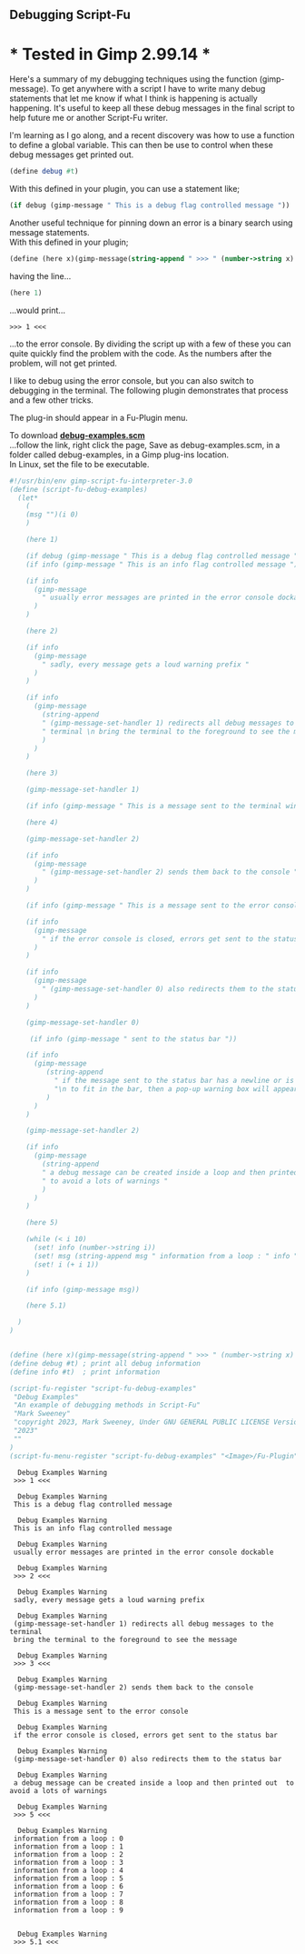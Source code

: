 ## Debugging Script-Fu

# * Tested in Gimp 2.99.14 *
  
Here's a summary of my debugging techniques using the function (gimp-message). To get anywhere with a script I have to write many debug statements that let me know if what I think is happening is actually happening. It's useful to keep all these debug messages in the final script to help future me or another Script-Fu writer.

I'm learning as I go along, and a recent discovery was how to use a function to define a global variable. This can then be use to control when these debug messages get printed out.

```scheme
(define debug #t)
```
  
With this defined in your plugin, you can use a statement like;  
```scheme
(if debug (gimp-message " This is a debug flag controlled message "))
```

Another useful technique for pinning down an error is a binary search using message statements.  
With this defined in your plugin;
```scheme
(define (here x)(gimp-message(string-append " >>> " (number->string x) " <<<")))
```
    
having the line...  
```scheme
(here 1)
```
...would print...  

```
>>> 1 <<<
```
    
...to the error console. By dividing the script up with a few of these you can quite quickly find the problem with the code. As the numbers after the problem, will not get printed.

I like to debug using the error console, but you can also switch to debugging in the terminal. The following plugin demonstrates that process and a few other tricks.


The plug-in should appear in a Fu-Plugin menu.  
  
To download [**debug-examples.scm**](https://raw.githubusercontent.com/script-fu/script-fu.github.io/main/plug-ins/debug-examples/debug-examples.scm)  
...follow the link, right click the page, Save as debug-examples.scm, in a folder called debug-examples, in a Gimp plug-ins location.  
In Linux, set the file to be executable.
   

```scheme
#!/usr/bin/env gimp-script-fu-interpreter-3.0
(define (script-fu-debug-examples)
  (let*
    (
    (msg "")(i 0)
    )

    (here 1)

    (if debug (gimp-message " This is a debug flag controlled message "))
    (if info (gimp-message " This is an info flag controlled message "))

    (if info
      (gimp-message
        " usually error messages are printed in the error console dockable "
      )
    )

    (here 2)

    (if info
      (gimp-message
        " sadly, every message gets a loud warning prefix "
      )
    )

    (if info
      (gimp-message
        (string-append
        " (gimp-message-set-handler 1) redirects all debug messages to the"
        " terminal \n bring the terminal to the foreground to see the message "
        )
      )
    )

    (here 3)

    (gimp-message-set-handler 1)

    (if info (gimp-message " This is a message sent to the terminal window"))

    (here 4)

    (gimp-message-set-handler 2)

    (if info
      (gimp-message
        " (gimp-message-set-handler 2) sends them back to the console "
      )
    )

    (if info (gimp-message " This is a message sent to the error console"))

    (if info
      (gimp-message
        " if the error console is closed, errors get sent to the status bar "
      )
    )

    (if info
      (gimp-message
        " (gimp-message-set-handler 0) also redirects them to the status bar "
      )
    )

    (gimp-message-set-handler 0)

     (if info (gimp-message " sent to the status bar "))

    (if info
      (gimp-message
         (string-append
           " if the message sent to the status bar has a newline or is too long"
           "\n to fit in the bar, then a pop-up warning box will appear "
         )
      )
    )

    (gimp-message-set-handler 2)

    (if info
      (gimp-message
        (string-append
        " a debug message can be created inside a loop and then printed out "
        " to avoid a lots of warnings "
        )
      )
    )

    (here 5)

    (while (< i 10)
      (set! info (number->string i))
      (set! msg (string-append msg " information from a loop : " info "\n"))
      (set! i (+ i 1))
    )

    (if info (gimp-message msg))

    (here 5.1)

  )
)


(define (here x)(gimp-message(string-append " >>> " (number->string x) " <<<")))
(define debug #t) ; print all debug information
(define info #t)  ; print information

(script-fu-register "script-fu-debug-examples"
 "Debug Examples"
 "An example of debugging methods in Script-Fu"
 "Mark Sweeney"
 "copyright 2023, Mark Sweeney, Under GNU GENERAL PUBLIC LICENSE Version 3"
 "2023"
 ""
)
(script-fu-menu-register "script-fu-debug-examples" "<Image>/Fu-Plugin")

```

```
  Debug Examples Warning
 >>> 1 <<< 

  Debug Examples Warning
 This is a debug flag controlled message 

  Debug Examples Warning
 This is an info flag controlled message 

  Debug Examples Warning
 usually error messages are printed in the error console dockable 

  Debug Examples Warning
 >>> 2 <<< 

  Debug Examples Warning
 sadly, every message gets a loud warning prefix 

  Debug Examples Warning
 (gimp-message-set-handler 1) redirects all debug messages to the terminal 
 bring the terminal to the foreground to see the message 

  Debug Examples Warning
 >>> 3 <<< 

  Debug Examples Warning
 (gimp-message-set-handler 2) sends them back to the console 

  Debug Examples Warning
 This is a message sent to the error console

  Debug Examples Warning
 if the error console is closed, errors get sent to the status bar 

  Debug Examples Warning
 (gimp-message-set-handler 0) also redirects them to the status bar 

  Debug Examples Warning
 a debug message can be created inside a loop and then printed out  to avoid a lots of warnings 

  Debug Examples Warning
 >>> 5 <<< 

  Debug Examples Warning
 information from a loop : 0
 information from a loop : 1
 information from a loop : 2
 information from a loop : 3
 information from a loop : 4
 information from a loop : 5
 information from a loop : 6
 information from a loop : 7
 information from a loop : 8
 information from a loop : 9


  Debug Examples Warning
 >>> 5.1 <<< 
 ```